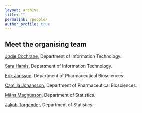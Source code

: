 ```yaml
---
layout: archive
title: ""
permalink: /people/
author_profile: true
---
```


## Meet the organising team 



<p><a href="https://www.uu.se/en/contact-and-organisation/staff?query=N24-1712">Jodie Cochrane</a>, Department of Information Technology. </p>

<p><a href="https://www.uu.se/en/contact-and-organisation/staff?query=N24-337">Sara Hamis</a>, Department of Information Technology. </p>

<p><a href="https://www.uu.se/en/contact-and-organisation/staff?query=N15-1950">Erik Jansson</a>, Department of Pharmaceutical Biosciences. </p>

<p><a href="https://www.uu.se/en/contact-and-organisation/staff?query=N24-1495">Camilla Johansson</a>, Department of Pharmaceutical Biosciences. </p>

<p><a href="https://www.uu.se/en/contact-and-organisation/staff?query=N20-1227">Måns Magnusson</a>, Department of Statistics. </p>

<p><a href="https://www.uu.se/en/contact-and-organisation/staff?query=N23-1250">Jakob Torgander</a>, Department of Statistics. </p>

